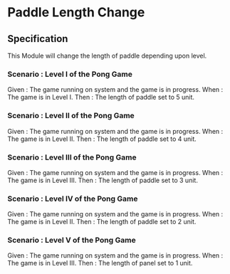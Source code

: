 # Paddle Length Change

## Specification

This Module will change the length of paddle depending upon level.

### Scenario : Level I of the Pong Game

Given : The game running on system and the game is in progress.
When  : The game is in Level I.
Then  : The length of paddle set to 5 unit.

### Scenario : Level II of the Pong Game

Given : The game running on system and the game is in progress.
When  : The game is in Level II.
Then  : The length of paddle set to 4 unit.

### Scenario : Level III of the Pong Game

Given : The game running on system and the game is in progress.
When  : The game is in Level III.
Then  : The length of paddle set to 3 unit.

### Scenario : Level IV of the Pong Game

Given : The game running on system and the game is in progress.
When  : The game is in Level II.
Then  : The length of paddle set to 2 unit.

### Scenario : Level V of the Pong Game

Given : The game running on system and the game is in progress.
When  : The game is in Level III.
Then  : The length of panel set to 1 unit.

